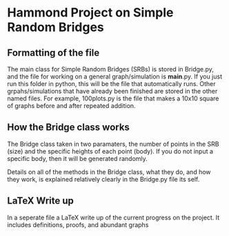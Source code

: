# Hammond Project on Simple Random Bridges

## Formatting of the file

The main class for Simple Random Bridges (SRBs) is stored in Bridge.py, and the file for working on a general graph/simulation is __main__.py. If you just run this folder in python, this will be the file that automatically runs. Other grpahs/simulations that have already been finished are stored in the other named files. For example, 100plots.py is the file that makes a 10x10 square of graphs before and after repeated addition.

## How the Bridge class works

The Bridge class taken in two paramaters, the number of points in the SRB (size) and the specific heights of each point (body). If you do not input a specific body, then it will be generated randomly.

Details on all of the methods in the Bridge class, what they do, and how they work, is explained relatively clearly in the Bridge.py file its self.

## LaTeX Write up

In a seperate file a LaTeX write up of the current progress on the project. It includes definitions, proofs, and abundant graphs
